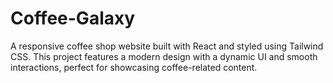 # Coffee-Galaxy
A responsive coffee shop website built with React and styled using Tailwind CSS. This project features a modern design with a dynamic UI and smooth interactions, perfect for showcasing coffee-related content.
